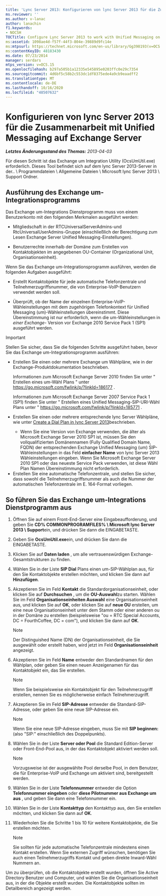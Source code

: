 ```yaml
---
title: 'Lync Server 2013: Konfigurieren von lync Server 2013 für die Zusammenarbeit mit Unified Messaging auf Exchange Server'
ms.reviewer: ''
ms.author: v-lanac
author: lanachin
f1.keywords:
- NOCSH
TOCTitle: Configure Lync Server 2013 to work with Unified Messaging on Microsoft Exchange Server
ms:assetid: 1098ae4d-f57f-44f3-804e-39889d9fc14e
ms:mtpsurl: https://technet.microsoft.com/en-us/library/Gg398193(v=OCS.15)
ms:contentKeyID: 48183430
ms.date: 07/23/2014
manager: serdars
mtps_version: v=OCS.15
ms.openlocfilehash: b297a505b1a12335e545895e0203ffc0e29c7354
ms.sourcegitcommit: 4d6bf5c58b2c553dc1df8375ede4a9cb9eaadff2
ms.translationtype: MT
ms.contentlocale: de-DE
ms.lasthandoff: 10/16/2020
ms.locfileid: "48507632"
---
```

# <a name="configure-lync-server-2013-to-work-with-unified-messaging-on-microsoft-exchange-server"></a>Konfigurieren von lync Server 2013 für die Zusammenarbeit mit Unified Messaging auf Exchange Server

<div data-xmlns="http://www.w3.org/1999/xhtml">

<div class="topic" data-xmlns="http://www.w3.org/1999/xhtml" data-msxsl="urn:schemas-microsoft-com:xslt" data-cs="https://msdn.microsoft.com/">

<div data-asp="https://msdn2.microsoft.com/asp">



</div>

<div id="mainSection">

<div id="mainBody">

_**Letztes Änderungsstand des Themas:** 2013-04-03_

Für diesen Schritt ist das Exchange um Integration Utility (OcsUmUtil.exe) erforderlich. Dieses Tool befindet sich auf dem lync Server 2013-Server in der.. \\ Programmdateien \\ Allgemeine Dateien \\ Microsoft lync Server 2013 \\ Support Ordner.

<div>

## <a name="running-the-exchange-um-integration-utility"></a>Ausführung des Exchange um-Integrationsprogramms

Das Exchange um-Integrations Dienstprogramm muss von einem Benutzerkonto mit den folgenden Merkmalen ausgeführt werden:

  - Mitgliedschaft in der RTCUniversalServerAdmins-und RtcUniversalUserAdmins-Gruppe (einschließlich der Berechtigung zum Lesen Exchange Server Unified Messaging-Einstellungen).

  - Benutzerrechte innerhalb der Domäne zum Erstellen von Kontaktobjekten im angegebenen OU-Container (Organizational Unit, Organisationseinheit).

Wenn Sie das Exchange um-Integrationsprogramm ausführen, werden die folgenden Aufgaben ausgeführt:

  - Erstellt Kontaktobjekte für jede automatische Telefonzentrale und Teilnehmerzugriffsnummer, die von Enterprise-VoIP-Benutzern verwendet werden soll.

  - Überprüft, ob der Name der einzelnen Enterprise-VoIP-Wähleinstellungen mit dem zugehörigen Telefonkontext für Unified Messaging (um)-Wähleinstellungen übereinstimmt. Diese Übereinstimmung ist nur erforderlich, wenn die um-Wähleinstellungen in *einer Exchange-* Version vor Exchange 2010 Service Pack 1 (SP1) ausgeführt werden.

> [!IMPORTANT]
> Stellen Sie sicher, dass Sie die folgenden Schritte ausgeführt haben, bevor Sie das Exchange um-Integrationsprogramm ausführen:
> <ul>
> <li><p>Erstellen Sie einen oder mehrere Exchange um Wählpläne, wie in der Exchange-Produktdokumentation beschrieben.</p>
> <p>Informationen zum Microsoft Exchange Server 2010 finden Sie unter &quot; Erstellen eines um-Wähl Plans &quot; unter <a href="https://go.microsoft.com/fwlink/p/?linkid=186177">https://go.microsoft.com/fwlink/p/?linkId=186177</a> .</p>
> <p>Informationen zum Microsoft Exchange Server 2007 Service Pack 1 (SP1) finden Sie unter &quot; Erstellen eines Unified Messaging-SIP-URI-Wähl Plans unter &quot; <a href="https://go.microsoft.com/fwlink/p/?linkid=185771">https://go.microsoft.com/fwlink/p/?linkId=185771</a> .</p></li>
> <li><p>Erstellen Sie einen oder mehrere entsprechende lync Server Wählpläne, wie unter <a href="lync-server-2013-create-a-dial-plan.md">Create a Dial Plan in lync Server 2013</a>beschrieben.</p></li>
> <ul><li>Wenn Sie eine Version von Exchange verwenden, die älter als Microsoft Exchange Server 2010 SP1 ist, müssen Sie den vollqualifizierten Domänennamen (Fully Qualified Domain Name, FQDN) der entsprechenden Exchange Unified Messaging (um) SIP-Wähleinstellungen in das Feld <STRONG>einfacher Name</STRONG> von lync Server 2013 Wähleinstellungen eingeben. Wenn Sie Microsoft Exchange Server 2010 SP1 oder das neueste Service Pack verwenden, ist diese Wähl Plan Namen Übereinstimmung nicht erforderlich.</li></ul>
> <li>Erstellen Sie eine automatische Telefonzentrale, und stellen Sie sicher, dass sowohl die Teilnehmerzugriffsnummer als auch die Nummer der automatischen Telefonzentrale im E. 164-Format vorliegen.</li></ul>


<div>

## <a name="to-run-the-exchange-um-integration-utility"></a>So führen Sie das Exchange um-Integrations Dienstprogramm aus

1.  Öffnen Sie auf einem Front-End-Server eine Eingabeaufforderung, und geben Sie **CD% COMMONPROGRAMFILES% \\ Microsoft lync Server 2013 \\ Support**ein, und drücken Sie dann die EINGABETASTE.

2.  Geben Sie **OcsUmUtil.exe**ein, und drücken Sie dann die EINGABETASTE.

3.  Klicken Sie auf **Daten laden** , um alle vertrauenswürdigen Exchange-Gesamtstrukturen zu finden.

4.  Wählen Sie in der Liste **SIP Dial** Plans einen um-SIP-Wählplan aus, für den Sie Kontaktobjekte erstellen möchten, und klicken Sie dann auf **Hinzufügen**.

5.  Akzeptieren Sie im Feld **Kontakt** die Standardorganisationseinheit, oder klicken Sie auf **Durchsuchen** , um die **OU-Auswahl**zu starten. Wählen Sie im Feld **Organisationseinheiten Auswahl** eine Organisationseinheit aus, und klicken Sie auf **OK**, oder klicken Sie auf **neue OU** erstellen, um eine neue Organisationseinheit unter dem Stamm oder einer anderen ou in der Domäne zu erstellen (beispielsweise "ou = RTC Special Accounts, DC = FourthCoffee, DC = com"), und klicken Sie dann auf **OK**.
    
    <div>
    

    > [!NOTE]  
    > Der Distinguished Name (DN) der Organisationseinheit, die Sie ausgewählt oder erstellt haben, wird jetzt im Feld <STRONG>Organisationseinheit</STRONG> angezeigt.

    
    </div>

6.  Akzeptieren Sie im Feld **Name** entweder den Standardnamen für den Wählplan, oder geben Sie einen neuen Anzeigenamen für das Kontaktobjekt ein, das Sie erstellen.
    
    <div>
    

    > [!NOTE]  
    > Wenn Sie beispielsweise ein Kontaktobjekt für den Teilnehmerzugriff erstellen, nennen Sie es möglicherweise einfach Teilnehmerzugriff.

    
    </div>

7.  Akzeptieren Sie im Feld **SIP-Adresse** entweder die Standard-SIP-Adresse, oder geben Sie eine neue SIP-Adresse ein.
    
    <div>
    

    > [!NOTE]  
    > Wenn Sie eine neue SIP-Adresse eingeben, muss Sie mit <STRONG>SIP beginnen:</STRONG> (also "SIP:" einschließlich des Doppelpunkts).

    
    </div>

8.  Wählen Sie in der Liste **Server oder Pool** die Standard Edition-Server oder Front-End-Pool aus, in der das Kontaktobjekt aktiviert werden soll.
    
    <div>
    

    > [!NOTE]  
    > Vorzugsweise ist der ausgewählte Pool derselbe Pool, in dem Benutzer, die für Enterprise-VoIP und Exchange um aktiviert sind, bereitgestellt werden.

    
    </div>

9.  Wählen Sie in der Liste **Telefonnummer** entweder die Option **Telefonnummer eingeben** oder **diese Pilotnummer aus Exchange um aus** , und geben Sie dann eine Telefonnummer ein.

10. Wählen Sie in der Liste **Kontakttyp** den Kontakttyp aus, den Sie erstellen möchten, und klicken Sie dann auf **OK**.

11. Wiederholen Sie die Schritte 1 bis 10 für weitere Kontaktobjekte, die Sie erstellen möchten.
    
    <div>
    

    > [!NOTE]  
    > Sie sollten für jede automatische Telefonzentrale mindestens einen Kontakt erstellen. Wenn Sie externen Zugriff wünschen, benötigen Sie auch einen Teilnehmerzugriffs Kontakt und geben direkte Inward-Wähl Nummern an.

    
    </div>

</div>

Um zu überprüfen, ob die Kontaktobjekte erstellt wurden, öffnen Sie Active Directory Benutzer und Computer, und wählen Sie die Organisationseinheit aus, in der die Objekte erstellt wurden. Die Kontaktobjekte sollten im Detailbereich angezeigt werden.

</div>

</div>

<span> </span>

</div>

</div>

</div>

